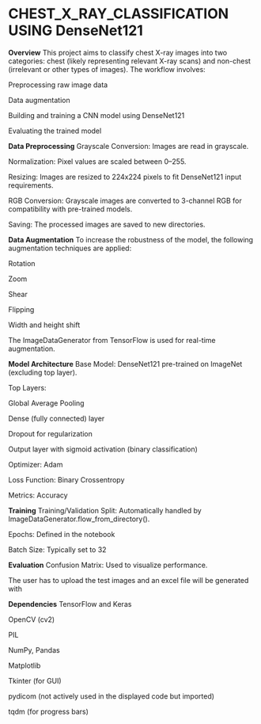 # CHEST_X_RAY_CLASSIFICATION USING DenseNet121
**Overview**
This project aims to classify chest X-ray images into two categories: chest (likely representing relevant X-ray scans) and non-chest (irrelevant or other types of images). The workflow involves:

Preprocessing raw image data

Data augmentation

Building and training a CNN model using DenseNet121

Evaluating the trained model


**Data Preprocessing**
Grayscale Conversion: Images are read in grayscale.

Normalization: Pixel values are scaled between 0–255.

Resizing: Images are resized to 224x224 pixels to fit DenseNet121 input requirements.

RGB Conversion: Grayscale images are converted to 3-channel RGB for compatibility with pre-trained models.

Saving: The processed images are saved to new directories.

**Data Augmentation**
To increase the robustness of the model, the following augmentation techniques are applied:

Rotation

Zoom

Shear

Flipping

Width and height shift

The ImageDataGenerator from TensorFlow is used for real-time augmentation.

**Model Architecture**
Base Model: DenseNet121 pre-trained on ImageNet (excluding top layer).

Top Layers:

Global Average Pooling

Dense (fully connected) layer

Dropout for regularization

Output layer with sigmoid activation (binary classification)

Optimizer: Adam

Loss Function: Binary Crossentropy

Metrics: Accuracy

**Training**
Training/Validation Split: Automatically handled by ImageDataGenerator.flow_from_directory().

Epochs: Defined in the notebook

Batch Size: Typically set to 32


**Evaluation**
Confusion Matrix: Used to visualize performance.

The user has to upload the test images and an excel file will be generated with


**Dependencies**
TensorFlow and Keras

OpenCV (cv2)

PIL

NumPy, Pandas

Matplotlib

Tkinter (for GUI)

pydicom (not actively used in the displayed code but imported)

tqdm (for progress bars)
